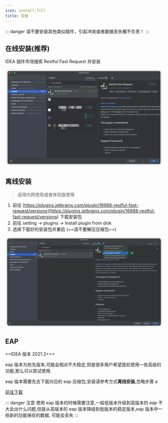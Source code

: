 ```yaml
---
icon: install-fill
title: 安装
---
```


::: danger
请不要安装其他类似插件，引起冲突或者数据丢失概不负责！
:::

## 在线安装(推荐)

IDEA 插件市场搜索 Restful Fast Request 并安装

![download](/img/download.png)

## 离线安装

> 适用内网使用或者体验版使用

1. 前往 [https://plugins.jetbrains.com/plugin/16988-restful-fast-request/versions](https://plugins.jetbrains.com/plugin/16988-restful-fast-request/versions) 下载安装包
2. 前往 setting → plugins → Install plugin from disk
3. 选择下载好的安装包并重启 (==请不要解压压缩包==)

![installLocal](/img/installLocal.png)

## EAP

==IDEA 版本 2021.2+==

eap 版本为抢先版本,可能会相对不大稳定,但是很多用户希望提前使用一些高级的功能,那么可以尝试使用.

eap 版本需要先去下载对应的 eap 压缩包,安装请参考方式**离线安装**,忽略步骤 a

[前往下载](https://plugins.jetbrains.com/plugin/16988-restful-fast-request/versions/eap)

::: danger 注意
使用 eap 版本的时候需要注意,一般低版本升级到高版本的 eap 不大会出什么问题,但是从高版本的 eap 版本降级到低版本的稳定版本,eap 版本中一些新的功能保存的数据,
可能会丢失
:::
